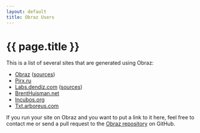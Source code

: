 ```yaml
---
layout: default
title: Obraz Users
---
```


{{ page.title }}
================

This is a list of several sites that are generated using Obraz:

* [Obraz](http://obraz.pirx.ru/)
  ([sources](https://github.com/vlasovskikh/obraz/tree/master/doc))
* [Pirx.ru](http://pirx.ru)
* [Labs.dendiz.com](http://labs.dendiz.com/)
  ([sources](https://github.com/dendiz/labs.dendiz.com))
* [BrentHuisman.net](http://brenthuisman.net/)
* [Incubos.org](http://incubos.org/)
* [Txt.arboreus.com](http://txt.arboreus.com/)

If you run your site on Obraz and you want to put a link to it here, feel free
to contact me or send a pull request to the [Obraz repository][1] on GitHub.

  [1]: https://github.com/vlasovskikh/obraz

